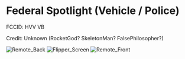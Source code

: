 # Federal Spotlight (Vehicle / Police)

FCCID: HVV VB

Credit: Unknown (RocketGod? SkeletonMan? FalsePhilosopher?)

![Remote_Back](https://user-images.githubusercontent.com/57457139/204224971-28301bbb-709b-42a8-9c9f-d8f6a3dee807.jpg)
![Flipper_Screen](https://user-images.githubusercontent.com/57457139/204224982-3aa74080-8805-4def-82fb-6070efc2bc7b.jpg)
![Remote_Front](https://user-images.githubusercontent.com/57457139/204224965-49ab99cb-9beb-4287-898f-1a72ea4e8fad.jpg)

